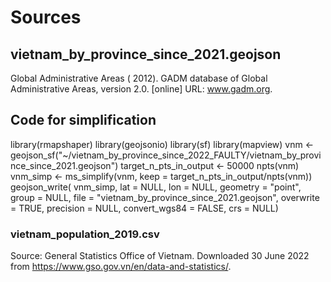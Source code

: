 # Sources

## vietnam_by_province_since_2021.geojson
Global Administrative Areas ( 2012). GADM database of Global Administrative Areas, version 2.0. [online] URL: www.gadm.org.


## Code for simplification
library(rmapshaper)
library(geojsonio)
library(sf)
library(mapview)
vnm <- geojson_sf("~/vietnam_by_province_since_2022_FAULTY/vietnam_by_province_since_2021.geojson")
target_n_pts_in_output <- 50000
npts(vnm)
vnm_simp <- ms_simplify(vnm, keep = target_n_pts_in_output/npts(vnm))
geojson_write(
  vnm_simp,
  lat = NULL,
  lon = NULL,
  geometry = "point",
  group = NULL,
  file = "vietnam_by_province_since_2021.geojson",
  overwrite = TRUE,
  precision = NULL,
  convert_wgs84 = FALSE,
  crs = NULL)

### vietnam_population_2019.csv
Source: General Statistics Office of Vietnam. Downloaded 30 June 2022 from https://www.gso.gov.vn/en/data-and-statistics/.


